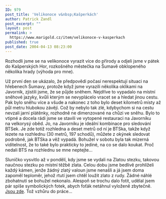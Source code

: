 ```yaml
---
ID: 979
post_title: 'Velikonoce v&nbsp;Kašperkách'
author: Patrick Zandl
post_excerpt: ""
layout: post
permalink: >
  https://www.marigold.cz/item/velikonoce-v-kasperkach
published: true
post_date: 2004-04-13 08:23:00
---
```

<P>Rozhodli jsme se na velikonoce vyrazit více do přírody a odjeli jsme v pátek do Kašperských Hor, rozkošného městečka na Šumavě obklopeného několika hrady (výhoda pro mne).</P>
<P>Už první den se ukázalo, že předpovědi počasí nerespektují situaci na hřebenech Šumavy, protože když jsme vyrazili několika oklikami na Javorník, zjistili jsme, že se půjde sněhem. Nejdříve to vypadalo na místní sněhové jazyky, kvůli kterým se nevyplácelo vracet se a hledat jinou cestu. Pak bylo sněhu více a všude a nakonec z toho bylo deset kilometrů místy až půl metru hlubokou závějí. Což by nebylo tak zlé, kdybychom si na cestu nevzali jarní plátěnky, rozhodně ne dimenzované na chůzi ve sněhu.&#160;Bylo to vtipné&#160;a docela rádi jsme se stavili ve vytopené restauraci na Javorníku na&#160;velkorysý oběd.&#160;Jo, na Javorníku je ideální kombinace pro sledování BTSek. Je zde totiž rozhledna a deset metrů od ní je BTSka, takže když lezete na rozhlednu (30 metrů, 197 schodů), můžete z okýnek sledovat podrobně, jak BTSka a věž vypadá. Bohužel v sobotu byla tak mizerná viditelnost, že to také bylo prakticky to jediné, na co se dalo koukat. Proč nedali BTS na rozhlednu se mne neptejte...</P>
<P>Sluníčko vysvitlo až v pondělí, kdy jsme se vydali na Zlatou stezku, takovou naučnou stezku po místní těžbě zlata. Celou dobu jsme bedlivě prohlíželi každý kámen, jenže žádný zlatý valoun jsme nenašli a já jsem doma zapoměl teploměr, jehož rtutí jsem chtěl loužit zlato z rudy. Žádné náhlé zbohatnutí se bohužel nekonalo. Alespoň se trochu dalo fotit, udělal jsem pár spíše symbolických fotek, abych foťák netáhnul vyloženě zbytečně. <A href="http://tangero.me.cz/kasperky/" target=_blank>Jsou zde</A>. Tož vzhůru do práce... </P>